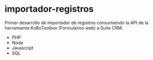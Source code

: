 # importador-registros

Primer desarrollo de importador de registros consumiendo la API de la herramienta KoBoToolbox (Formularios web) a Suite CRM.

- PHP
- Node
- Javascript
- SQL
